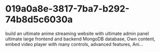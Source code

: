 # 019a0a8e-3817-7ba7-b292-74b8d5c6030a
build an ultimate anime streaming website with ultimate admin panel ultimate large frontend and backend  MongoDB database, Own content, embed video player with many controls, advanced features, Ani...
